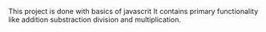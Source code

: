 This project is done with basics of javascrit
It contains primary functionality like addition substraction division and multiplication.
